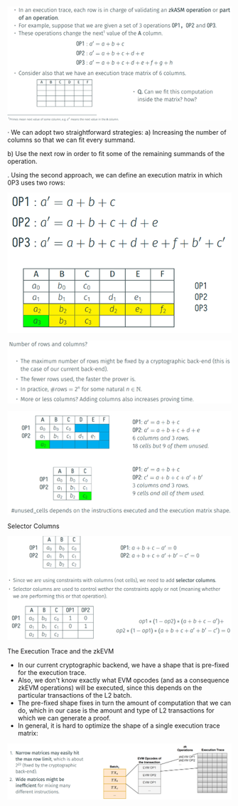 ![alt text](image.png)

· We can adopt two straightforward strategies:
a) Increasing the number of columns so that we can fit every summand.

b) Use the next row in order to fit some of the remaining summands of the operation.

. Using the second approach, we can define an execution matrix in which 0P3 uses two
rows:

![alt text](image-1.png)

![alt text](image-2.png)

![alt text](image-3.png)

Selector Columns

![alt text](image-4.png)

The Execution Trace and the zkEVM

- In our current cryptographic backend, we have a shape that is pre-fixed for the execution trace.
- Also, we don't know exactly what EVM opcodes (and as a consequence zkEVM operations) will
be executed, since this depends on the particular transactions of the L2 batch.
- The pre-fixed shape fixes in turn the amount of computation that we can do, which in our case
is the amount and type of L2 transactions for which we can generate a proof.
- In general, it is hard to optimize the shape of a single execution trace matrix:

![alt text](image-5.png)